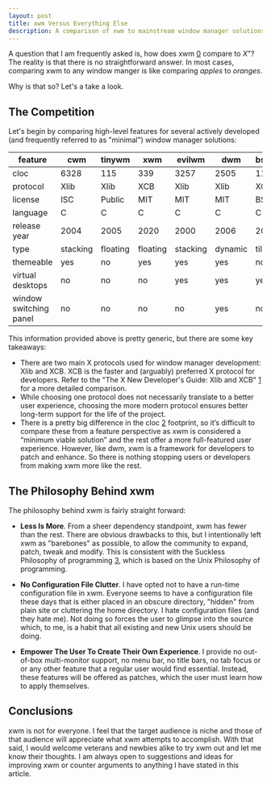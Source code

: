```yaml
---
layout: post
title: xwm Versus Everything Else
description: A comparison of xwm to mainstream window manager solutions.
---
```


A question that I am frequently asked is, how does xwm [0] compare to *X*"? The
reality is that there is no straightforward answer. In most cases, comparing xwm
to any window manger is like comparing *apples* to *oranges*. 

Why is that so? Let's a take a look.

The Competition
---------------

Let's begin by comparing high-level features for several actively developed 
(and frequently referred to as "minimal") window manager solutions:

|feature                 |cwm     |tinywm  |xwm     |evilwm  |dwm     |bspwm   |
|------------------------|--------|--------|--------|--------|--------|--------|
|cloc                    |6328    |115     |339     |3257    |2505    |11909   |
|protocol                |Xlib    |Xlib    |XCB     |Xlib    |Xlib    |XCB     |
|license                 |ISC     |Public  |MIT     |MIT     |MIT     |BSD     |
|language                |C       |C       |C       |C       |C       |C       |
|release year            |2004    |2005    |2020    |2000    |2006    |2013    |
|type                    |stacking|floating|floating|stacking|dynamic |tiling  |
|themeable               |yes     |no      |yes     |yes     |yes     |no      |
|virtual desktops        |no      |no      |no      |yes     |yes     |yes     |
|window switching panel  |no      |no      |no      |no      |yes     |no      |

This information provided above is pretty generic, but there are some key
takeaways:

*   There are two main X protocols used for window manager development: Xlib and
    XCB. XCB is the faster and (arguably) preferred X protocol for developers.
    Refer to the "The X New Developer's Guide: Xlib and XCB" [1] for a more
    detailed comparison.
*   While choosing one protocol does not necessarily translate to a better user
    experience, choosing the more modern protocol ensures better long-term
    support for the life of the project.
*   There is a pretty big difference in the cloc [2] footprint, so it’s difficult
    to compare these from a feature perspective as xwm is considered a “minimum
    viable solution” and the rest offer a more full-featured user experience.
    However, like dwm, xwm is a framework for developers to patch and enhance.
    So there is nothing stopping users or developers from making xwm more like
    the rest.

The Philosophy Behind xwm
-------------------------

The philosophy behind xwm is fairly straight forward:

*   **Less Is More**. From a sheer dependency standpoint, xwm has fewer than the
    rest. There are obvious drawbacks to this, but I intentionally left xwm as
    "barebones" as possible, to allow the community to expand, patch, tweak and
    modify. This is consistent with the Suckless Philosophy of programming [3],
    which is based on the Unix Philosophy of programming.

*   **No Configuration File Clutter**. I have opted not to have a run-time
    configuration file in xwm. Everyone seems to have a configuration file these
    days that is either placed in an obscure directory, "hidden" from plain site
    or cluttering the home directory. I hate configuration files (and they hate
    me). Not doing so forces the user to glimpse into the source which, to me,
    is a habit that all existing and new Unix users should be doing.

*   **Empower The User To Create Their Own Experience**. I provide no out-of-box
    multi-monitor support, no menu bar, no title bars, no tab	focus or or any
    other feature that a regular user would find essential. Instead, these
    features will be offered as patches, which the user must learn how to apply
    themselves.

Conclusions
-----------

xwm is not for everyone. I feel that the target audience is niche and those of
that audience will appreciate what xwm attempts to accomplish. With that said, I
would welcome veterans and newbies alike to try xwm out and let me know their
thoughts. I am always open to suggestions and ideas for improving xwm or counter
arguments to anything I have stated in this article.

[0]: http://github.com/mcpcpc/xwm
[1]: https://www.x.org/wiki/guide/xlib-and-xcb/
[2]: https://github.com/AlDanial/cloc
[3]: https://suckless.org/philosophy
